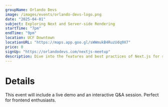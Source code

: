 ```yaml
---
groupName: Orlando Devs
image: /images/events/orlando-devs-logo.png
date: "2025-04-01"
subject: Exploring Next and Server-side Rendering
startTime: "7pm"
endTime: "9pm"
location: UCF Downtown
locationURL: "https://maps.app.goo.gl/sWWmukB4RuzUdq9X7"
price: 0
signUp: "https://orlandodevs.com/nextjs-meetup"
description: Dive into the features and best practices of Next.js for server-side rendering and static site generation.
---
```


# Details

This event will include a live demo and an interactive Q&A session. Perfect for frontend enthusiasts.
